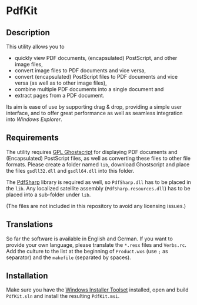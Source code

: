 PdfKit
======


Description
-----------
This utility allows you to

- quickly view PDF documents, (encapsulated) PostScript, and other image files,
- convert image files to PDF documents and vice versa,
- convert (encapsulated) PostScript files to PDF documents and vice versa
  (as well as to other image files),
- combine multiple PDF documents into a single document and
- extract pages from a PDF document.

Its aim is ease of use by supporting drag & drop, providing a simple user
interface, and to offer great performance as well as seamless integration
into *Windows Explorer*.


Requirements
------------
The utility requires [GPL Ghostscript](https://github.com/ArtifexSoftware/ghostpdl-downloads/releases/)
for displaying PDF documents and (Encapsulated) PostScript files, as well as
converting these files to other file formats.
Please create a folder named `lib`, download Ghostscript and place the files
`gsdll32.dll` and `gsdll64.dll` into this folder.

The [PdfSharp](https://www.nuget.org/packages/PDFsharp) library is required as
well, so `PdfSharp.dll` has to be placed in the `lib`. Any localized satellite
assembly (`PdfSharp.resources.dll`) has to be placed into a sub-folder under
`lib`.

(The files are not included in this repository to avoid any licensing issues.)


Translations
------------
So far the software is available in English and German. If you want to
provide your own language, please translate the `*.resx` files and `Verbs.rc`.
Add the culture to the list at the beginning of `Product.wxs` (use `;` as
separator) and the `makefile` (separated by spaces).


Installation
------------
Make sure you have the [Windows Installer Toolset](http://wixtoolset.org/)
installed, open and build `PdfKit.sln` and install the resulting `PdfKit.msi`.
